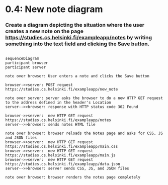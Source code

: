 # 0.4: New note diagram
### Create a diagram depicting the situation where the user creates a new note on the page https://studies.cs.helsinki.fi/exampleapp/notes by writing something into the text field and clicking the Save button.

```mermaid

sequenceDiagram
participant browser
participant server

note over browser: User enters a note and clicks the Save button

browser->>server: POST request https://studies.cs.helsinki.fi/exampleapp/new_note

note over server: server asks the browser to do a new HTTP GET request to the address defined in the header's Location
server-->>browser: response with HTTP status code 302 Found

browser->>server:  new HTTP GET request https://studies.cs.helsinki.fi/exampleapp/notes
server-->>browser: sends notes HTML file

note over browser: browser reloads the Notes page and asks for CSS, JS and JSON files
browser->>server:  new HTTP GET request https://studies.cs.helsinki.fi/exampleapp/main.css
browser->>server:  new HTTP GET request https://studies.cs.helsinki.fi/exampleapp/main.js
browser->>server:  new HTTP GET request https://studies.cs.helsinki.fi/exampleapp/data.json
server-->>browser: server sends CSS, JS, and JSON files

note over browser: browser renders the notes page completely


```
